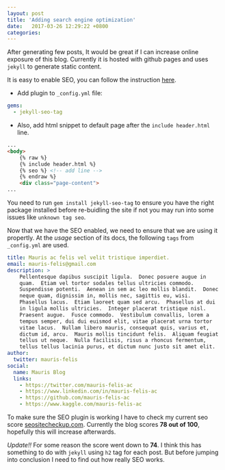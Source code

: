 ```yaml
---
layout: post
title: 'Adding search engine optimization'
date:   2017-03-26 12:29:22 +0800
categories:
---
```

After generating few posts, It would be great if I can increase online exposure of this blog. Currently it is hosted with github pages and uses `jekyll` to generate static content.

It is easy to enable SEO, you can follow the instruction [here](https://help.github.com/articles/search-engine-optimization-for-github-pages/).

- Add plugin to `_config.yml` file:

```yaml
gems:
  - jekyll-seo-tag
```

- Also, add html snippet to default page after the `include header.html` line.

```html
...
<body>
	{% raw %}
    {% include header.html %}
    {% seo %} <!-- add line -->
	{% endraw %}
    <div class="page-content">
...
```

You need to run `gem install jekyll-seo-tag` to ensure you have the right package installed before re-buidling the site if not you may run into some issues like `unknown tag seo`.

Now that we have the SEO enabled, we need to ensure that we are using it propertly. At the *usage* section of its docs, the following `tags` from `_config.yml` are used.

```yaml
title: Mauris ac felis vel velit tristique imperdiet.
email: mauris-felis@gmail.com
description: >
	Pellentesque dapibus suscipit ligula.  Donec posuere augue in
    quam.  Etiam vel tortor sodales tellus ultricies commodo.
    Suspendisse potenti.  Aenean in sem ac leo mollis blandit.  Donec
    neque quam, dignissim in, mollis nec, sagittis eu, wisi.
    Phasellus lacus.  Etiam laoreet quam sed arcu.  Phasellus at dui
    in ligula mollis ultricies.  Integer placerat tristique nisl.
    Praesent augue.  Fusce commodo.  Vestibulum convallis, lorem a
    tempus semper, dui dui euismod elit, vitae placerat urna tortor
    vitae lacus.  Nullam libero mauris, consequat quis, varius et,
    dictum id, arcu.  Mauris mollis tincidunt felis.  Aliquam feugiat
    tellus ut neque.  Nulla facilisis, risus a rhoncus fermentum,
    tellus tellus lacinia purus, et dictum nunc justo sit amet elit.
author:
  twitter: mauris-felis
social:
  name: Mauris Blog
  links:
    - https://twitter.com/mauris-felis-ac
    - https://www.linkedin.com/in/mauris-felis-ac
    - https://github.com/mauris-felis-ac
    - https://www.kaggle.com/mauris-felis-ac
```

To make sure the SEO plugin is working I have to check my current seo score [seositecheckup.com](https://seositecheckup.com). Currently the blog scores **78 out of 100**, hopefully this will increase afterwards.

_Update!!_ For some reason the score went down to **74**. I think this has something to do with `jekyll` using `h2` tag for each post. But before jumping into conclusion I need to find out how really SEO works.
